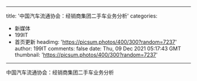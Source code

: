 
---
title: '中国汽车流通协会：经销商集团二手车业务分析'
categories: 
 - 新媒体
 - 199IT
 - 首页更新
headimg: 'https://picsum.photos/400/300?random=7237'
author: 199IT
comments: false
date: Thu, 09 Dec 2021 05:17:43 GMT
thumbnail: 'https://picsum.photos/400/300?random=7237'
---

<div>   
中国汽车流通协会：经销商集团二手车业务分析  
</div>
            